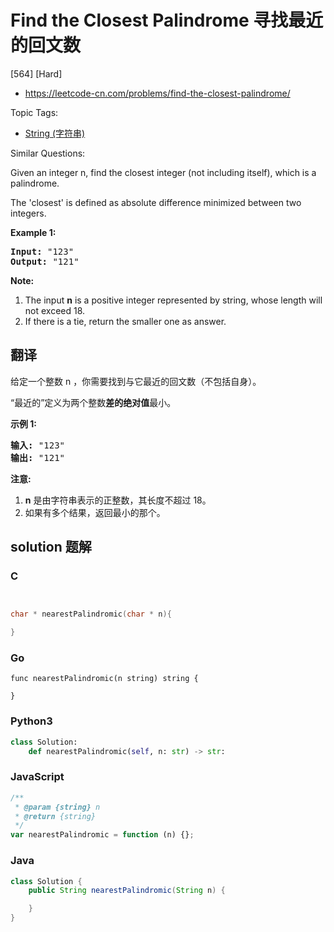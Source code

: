 # Find the Closest Palindrome 寻找最近的回文数

[564] [Hard]

- https://leetcode-cn.com/problems/find-the-closest-palindrome/

Topic Tags:

- [String (字符串)](https://leetcode-cn.com/tag/string/)

Similar Questions:

Given an integer n, find the closest integer (not including itself), which is a palindrome.

The 'closest' is defined as absolute difference minimized between two integers.

**Example 1:**

<pre><b>Input:</b> "123"
<b>Output:</b> "121"
</pre>

**Note:**

1.  The input **n** is a positive integer represented by string, whose length will not exceed 18.
2.  If there is a tie, return the smaller one as answer.

## 翻译

给定一个整数 n ，你需要找到与它最近的回文数（不包括自身）。

“最近的”定义为两个整数**差的绝对值**最小。

**示例 1:**

<pre><strong>输入:</strong> "123"
<strong>输出:</strong> "121"
</pre>

**注意:**

1.  **n** 是由字符串表示的正整数，其长度不超过 18。
2.  如果有多个结果，返回最小的那个。

## solution 题解

### C

```c


char * nearestPalindromic(char * n){

}


```

### Go

```golang
func nearestPalindromic(n string) string {

}
```

### Python3

```python
class Solution:
    def nearestPalindromic(self, n: str) -> str:

```

### JavaScript

```javascript
/**
 * @param {string} n
 * @return {string}
 */
var nearestPalindromic = function (n) {};
```

### Java

```java
class Solution {
    public String nearestPalindromic(String n) {

    }
}
```
